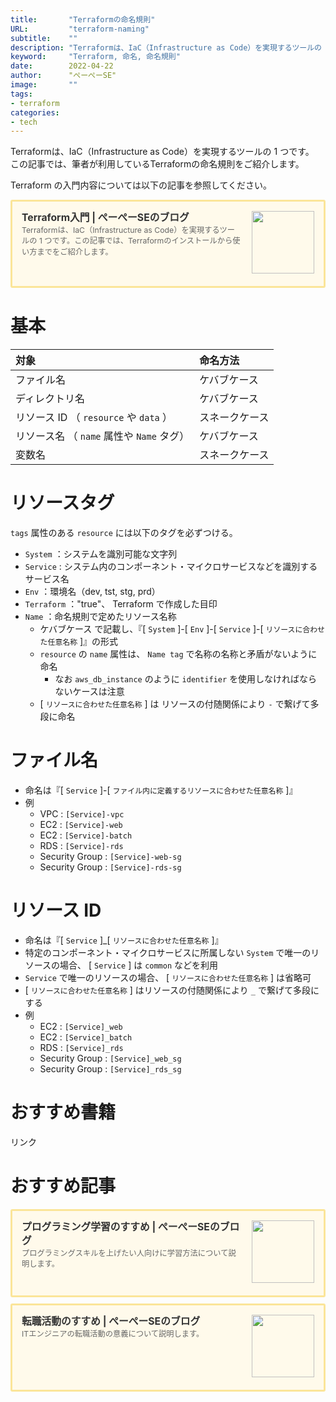 ```yaml
---
title:       "Terraformの命名規則"
URL:         "terraform-naming"
subtitle:    ""
description: "Terraformは、IaC（Infrastructure as Code）を実現するツールの 1 つです。この記事では、筆者が利用しているTerraformの命名規則をご紹介します。"
keyword:     "Terraform, 命名, 命名規則"
date:        2022-04-22
author:      "ぺーぺーSE"
image:       ""
tags:
- terraform
categories:
- tech
---
```


Terraformは、IaC（Infrastructure as Code）を実現するツールの 1 つです。  
この記事では、筆者が利用しているTerraformの命名規則をご紹介します。

<!--more-->

Terraform の入門内容については以下の記事を参照してください。

<div class="blogcardfu" style="width:auto;max-width:9999px;border:3px solid #FBE599;border-radius:3px;margin:10px 0;padding:15px;line-height:1.4;text-align:left;background:#FFFAEB;"><a href="https://blog.pepese.com/terraform-basics" target="_blank" style="display:block;text-decoration:none;"><span class="blogcardfu-image" style="float:right;width:100px;padding:0 0 0 10px;margin:0 0 5px 5px;"><img src="https://images.weserv.nl/?w=100&url=ssl:blog.pepese.com/img/yaruwo.gif" width="100" style="width:100%;height:auto;max-height:100px;min-width:0;border:0 none;margin:0;"></span><br style="display:none"><span class="blogcardfu-title" style="font-size:112.5%;font-weight:700;color:#333333;margin:0 0 5px 0;">Terraform入門 | ぺーぺーSEのブログ</span><br><span class="blogcardfu-content" style="font-size:87.5%;font-weight:400;color:#666666;">Terraformは、IaC（Infrastructure as Code）を実現するツールの 1 つです。この記事では、Terraformのインストールから使い方までをご紹介します。</span><br><span style="clear:both;display:block;overflow:hidden;height:0;">&nbsp;</span></a></div>

# 基本

|対象|命名方法|
|:---|:---|
|ファイル名|ケバブケース|
|ディレクトリ名|ケバブケース|
|リソース ID （ `resource` や `data` ）|スネークケース|
|リソース名 （ `name` 属性や `Name` タグ）|ケバブケース|
|変数名|スネークケース|

# リソースタグ

`tags` 属性のある `resource` には以下のタグを必ずつける。

- `System` ：システムを識別可能な文字列
- `Service`  : システム内のコンポーネント・マイクロサービスなどを識別するサービス名
- `Env` ：環境名（dev, tst, stg, prd）
- `Terraform` ："true"、 Terraform で作成した目印
- `Name` ：命名規則で定めたリソース名称
  - ケバブケース で記載し、『[ `System` ]-[ `Env` ]-[ `Service` ]-[ `リソースに合わせた任意名称` ]』の形式
  - `resource` の `name` 属性は、 `Name tag` で名称の名称と矛盾がないように命名
    - なお `aws_db_instance` のように `identifier` を使用しなければならないケースは注意
  - [ `リソースに合わせた任意名称` ] は リソースの付随関係により `-` で繋げて多段に命名

# ファイル名

- 命名は『[ `Service` ]-[ `ファイル内に定義するリソースに合わせた任意名称` ]』
- 例
  - VPC : `[Service]-vpc`
  - EC2 : `[Service]-web`
  - EC2 : `[Service]-batch`
  - RDS : `[Service]-rds`
  - Security Group : `[Service]-web-sg`
  - Security Group : `[Service]-rds-sg`

# リソース ID

- 命名は『[ `Service` ]_[ `リソースに合わせた任意名称` ]』
- 特定のコンポーネント・マイクロサービスに所属しない `System` で唯一のリソースの場合、 [ `Service` ] は `common` などを利用
- `Service` で唯一のリソースの場合、 [ `リソースに合わせた任意名称` ] は省略可
- [ `リソースに合わせた任意名称` ] はリソースの付随関係により `_` で繋げて多段にする
- 例
  - EC2 : `[Service]_web`
  - EC2 : `[Service]_batch`
  - RDS : `[Service]_rds`
  - Security Group : `[Service]_web_sg`
  - Security Group : `[Service]_rds_sg`

# おすすめ書籍

<!-- ad link - amazon/rakuten books - terraform aws -->
<!-- START MoshimoAffiliateEasyLink -->
<script type="text/javascript">
(function(b,c,f,g,a,d,e){b.MoshimoAffiliateObject=a;
b[a]=b[a]||function(){arguments.currentScript=c.currentScript
||c.scripts[c.scripts.length-2];(b[a].q=b[a].q||[]).push(arguments)};
c.getElementById(a)||(d=c.createElement(f),d.src=g,
d.id=a,e=c.getElementsByTagName("body")[0],e.appendChild(d))})
(window,document,"script","//dn.msmstatic.com/site/cardlink/bundle.js?20220329","msmaflink");
msmaflink({"n":"【POD】実践Terraform　AWSにおけるシステム設計とベストプラクティス AWSにおけるシステム設計とベストプラクティス （技術の泉シリーズ（NextPublishing）） [ 野村 友規 ]","b":"","t":"","d":"https:\/\/thumbnail.image.rakuten.co.jp","c_p":"","p":["\/@0_mall\/book\/cabinet\/8136\/9784844378136.jpg"],"u":{"u":"https:\/\/item.rakuten.co.jp\/book\/16058180\/","t":"rakuten","r_v":""},"v":"2.1","b_l":[{"u_bc":"#fc9823","u_tx":"Amazonで見る","u_url":"https:\/\/amzn.to\/37mOivB","s_n":"custom_3","u_so":0,"a_id":0,"p_id":0,"pc_id":0,"pl_id":0,"id":3},{"u_bc":"#bf0000","u_tx":"楽天ブックスで見る","u_url":"https:\/\/a.r10.to\/hawlg8","s_n":"custom_4","u_so":1,"a_id":0,"p_id":0,"pc_id":0,"pl_id":0,"id":4},{"id":1,"u_tx":"楽天市場で見る","u_bc":"#f76956","u_url":"https:\/\/item.rakuten.co.jp\/book\/16058180\/","a_id":3351919,"p_id":54,"pl_id":27059,"pc_id":54,"s_n":"rakuten","u_so":2}],"eid":"kSp0Z","s":"s"});
</script>
<div id="msmaflink-kSp0Z">リンク</div>
<!-- MoshimoAffiliateEasyLink END -->

# おすすめ記事

<!-- プログラミング学習のすすめ -->
<div class="blogcardfu" style="width:auto;max-width:9999px;border:3px solid #FBE599;border-radius:3px;margin:10px 0;padding:15px;line-height:1.4;text-align:left;background:#FFFAEB;"><a href="https://blog.pepese.com/article-programing-learning" target="_blank" style="display:block;text-decoration:none;"><span class="blogcardfu-image" style="float:right;width:100px;padding:0 0 0 10px;margin:0 0 5px 5px;"><img src="https://images.weserv.nl/?w=100&url=ssl:blog.pepese.com/img/yaruwo.gif" width="100" style="width:100%;height:auto;max-height:100px;min-width:0;border:0 none;margin:0;"></span><br style="display:none"><span class="blogcardfu-title" style="font-size:112.5%;font-weight:700;color:#333333;margin:0 0 5px 0;">プログラミング学習のすすめ | ぺーぺーSEのブログ</span><br><span class="blogcardfu-content" style="font-size:87.5%;font-weight:400;color:#666666;">プログラミングスキルを上げたい人向けに学習方法について説明します。</span><br><span style="clear:both;display:block;overflow:hidden;height:0;">&nbsp;</span></a></div>

<!-- 転職活動のすすめ -->
<div class="blogcardfu" style="width:auto;max-width:9999px;border:3px solid #FBE599;border-radius:3px;margin:10px 0;padding:15px;line-height:1.4;text-align:left;background:#FFFAEB;"><a href="https://blog.pepese.com/article-job-changing" target="_blank" style="display:block;text-decoration:none;"><span class="blogcardfu-image" style="float:right;width:100px;padding:0 0 0 10px;margin:0 0 5px 5px;"><img src="https://images.weserv.nl/?w=100&url=ssl:blog.pepese.com/img/yaruwo.gif" width="100" style="width:100%;height:auto;max-height:100px;min-width:0;border:0 none;margin:0;"></span><br style="display:none"><span class="blogcardfu-title" style="font-size:112.5%;font-weight:700;color:#333333;margin:0 0 5px 0;">転職活動のすすめ | ぺーぺーSEのブログ</span><br><span class="blogcardfu-content" style="font-size:87.5%;font-weight:400;color:#666666;">ITエンジニアの転職活動の意義について説明します。</span><br><span style="clear:both;display:block;overflow:hidden;height:0;">&nbsp;</span></a></div>